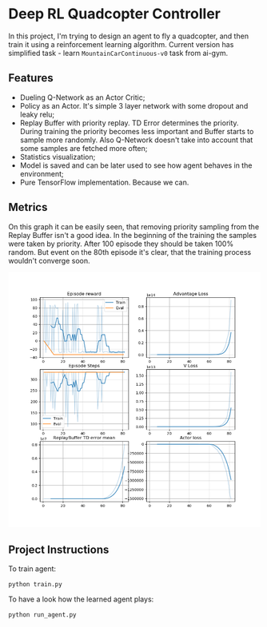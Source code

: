 # Deep RL Quadcopter Controller

In this project, I'm trying to design an agent to fly a quadcopter, and then train it using a reinforcement learning algorithm.
Current version has simplified task - learn `MountainCarContinuous-v0` task from ai-gym.

## Features

* Dueling Q-Network as an Actor Critic;
* Policy as an Actor. It's simple 3 layer network with some dropout and leaky relu;
* Replay Buffer with priority replay. TD Error determines the priority. During training the priority becomes less important and Buffer starts to sample more randomly. Also Q-Network doesn't take into account that some samples are fetched more often;
* Statistics visualization;
* Model is saved and can be later used to see how agent behaves in the environment;
* Pure TensorFlow implementation. Because we can.

## Metrics

On this graph it can be easily seen, that removing priority sampling from the Replay Buffer isn't a good idea. In the beginning of the training the samples were taken by priority. After 100 episode they should be taken 100% random. But event on the 80th episode it's clear, that the training process wouldn't converge soon.

![Metrics](./graphs.png)

## Project Instructions

To train agent:
```
python train.py
```

To have a look how the learned agent plays:
```
python run_agent.py
```

